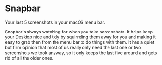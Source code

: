 # Snapbar

Your last 5 screenshots in your macOS menu bar.

Snapbar's always watching for when you take screenshots. It helps keep your Desktop nice and tidy by squirreling them away for you and making it easy to grab then from the menu bar to do things with them. It has a quiet but firm opinion that most of us really only need the last one or two screenshots we took anyway, so it only keeps the last five around and gets rid of all the older ones.
